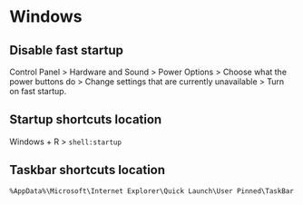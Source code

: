 # Windows

## Disable fast startup

Control Panel > Hardware and Sound > Power Options > Choose what the power buttons do > Change settings that are currently unavailable > Turn on fast startup.

## Startup shortcuts location
Windows + R > `shell:startup`

## Taskbar shortcuts location
`%AppData%\Microsoft\Internet Explorer\Quick Launch\User Pinned\TaskBar`
